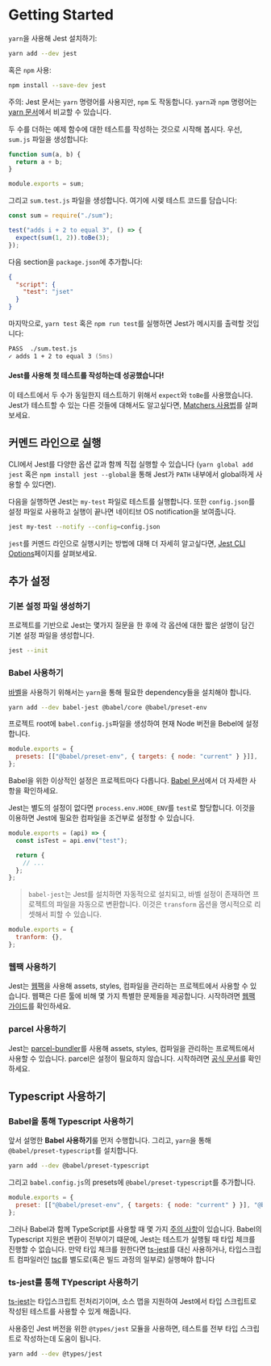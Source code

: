 # Getting Started

`yarn`을 사용해 Jest 설치하기:

```zsh
yarn add --dev jest
```

혹은 `npm` 사용:

```zsh
npm install --save-dev jest
```

주의: Jest 문서는 `yarn` 명령어를 사용지만, `npm` 도 작동합니다. `yarn`과 `npm` 명령어는 [yarn 문서](https://classic.yarnpkg.com/en/docs/migrating-from-npm#toc-cli-commands-comparison)에서 비교할 수 있습니다.

두 수를 더하는 예제 함수에 대한 테스트를 작성하는 것으로 시작해 봅시다. 우선, `sum.js` 파일을 생성합니다:

```javascript
function sum(a, b) {
  return a + b;
}

module.exports = sum;
```

그리고 `sum.test.js` 파일을 생성합니다. 여기에 시렞 테스트 코드를 담습니다:

```javascript
const sum = require("./sum");

test("adds i + 2 to equal 3", () => {
  expect(sum(1, 2)).toBe(3);
});
```

다음 section을 `package.json`에 추가합니다:

```json
{
  "script": {
    "test": "jset"
  }
}
```

마지막으로, `yarn test` 혹은 `npm run test`를 실행하면 Jest가 메시지를 출력할 것입니다:

```zsh
PASS  ./sum.test.js
✓ adds 1 + 2 to equal 3 (5ms)
```

#### Jest를 사용해 첫 테스트를 작성하는데 성공했습니다!

이 테스트에서 두 수가 동일한지 테스트하기 위해서 `expect`와 `toBe`를 사용했습니다. Jest가 테스트할 수 있는 다른 것들에 대해서도 알고싶다면, [Matchers 사용법](https://jestjs.io/docs/using-matchers)를 살펴보세요.

## 커멘드 라인으로 실행

CLI에서 Jest를 다양한 옵션 값과 함께 직접 실행할 수 있습니다 (`yarn global add jest` 혹은 `npm install jest --global`을 통해 Jest가 `PATH` 내부에서 global하게 사용할 수 있다면).

다음을 실행하면 Jest는 `my-test` 파일로 테스트를 실행합니다. 또한 `config.json`를 설정 파일로 사용하고 실행이 끝나면 네이티브 OS notification을 보여줍니다.

```zsh
jest my-test --notify --config=config.json
```

`jest`를 커멘드 라인으로 실행시키는 방법에 대해 더 자세히 알고싶다면, [Jest CLI Options](https://jestjs.io/docs/cli)페이지를 살펴보세요.

## 추가 설정

### 기본 설정 파일 생성하기

프로젝트를 기반으로 Jest는 몇가지 질문을 한 후에 각 옵션에 대한 짧은 설명이 담긴 기본 설정 파일을 생성합니다.

```zsh
jest --init
```

### Babel 사용하기

[바벨](https://babeljs.io/)을 사용하기 위해서는 `yarn`을 통해 필요한 dependency들을 설치해야 합니다.

```zsh
yarn add --dev babel-jest @babel/core @babel/preset-env
```

프로젝트 root에 `babel.config.js`파일을 생성하여 현재 Node 버전을 Bebel에 설정합니다.

```javascript
module.exports = {
  presets: [["@babel/preset-env", { targets: { node: "current" } }]],
};
```

Babel을 위한 이상적인 설정은 프로젝트마다 다릅니다. [Babel 문서](https://babeljs.io/docs/en/)에서 더 자세한 사항을 확인하세요.

Jest는 별도의 설정이 없다면 `process.env.HODE_ENV`를 `test`로 할당합니다. 이것을 이용하면 Jest에 필요한 컴파일을 조건부로 설정할 수 있습니다.

```javascript
module.exports = (api) => {
  const isTest = api.env("test");

  return {
    // ...
  };
};
```

> `babel-jest`는 Jest를 설치하면 자동적으로 설치되고, 바벨 설정이 존재하면 프로젝트의 파일을 자동으로 변환합니다. 이것은 `transform` 옵션을 명시적으로 리셋해서 피할 수 있습니다.

```javascript
module.exports = {
  tranform: {},
};
```

### 웹팩 사용하기

Jest는 [웹팩](https://webpack.js.org/)을 사용해 assets, styles, 컴파일을 관리하는 프로젝트에서 사용할 수 있습니다. 웹팩은 다른 툴에 비해 몇 가지 특별한 문제들을 제공합니다. 시작하려면 [웹팩 가이드](https://jestjs.io/docs/webpack)를 확인하세요.

### parcel 사용하기

Jest는 [parcel-bundler](https://parceljs.org/)를 사용해 assets, styles, 컴파일을 관리하는 프로젝트에서 사용할 수 있습니다. parcel은 설정이 필요하지 않습니다. 시작하려면 [공식 문서](https://parceljs.org/docs/)를 확인하세요.

## Typescript 사용하기

### Babel을 통해 Typescript 사용하기

앞서 설명한 **Babel 사용하기**룰 먼저 수행합니다. 그리고, `yarn`을 통해 `@babel/preset-typescript`를 설치합니다.

```zsh
yarn add --dev @babel/preset-typescript
```

그리고 `babel.config.js`의 presets에 `@babel/preset-typescript`를 추가합니다.

```javascript
module.exports = {
  preset: [["@babel/preset-env", { targets: { node: "current" } }], "@babel/preset-typescript"],
};
```

그러나 Babel과 함께 TypeScript를 사용할 때 몇 가지 [주의 사항](https://babeljs.io/docs/en/babel-plugin-transform-typescript#caveats)이 있습니다. Babel의 Typescript 지원은 변환이 전부이기 떄문에, Jest는 테스트가 실행될 때 타입 체크를 진행할 수 없습니다. 만약 타입 체크를 원한다면 [ts-jest](https://jestjs.io/docs/getting-started#:~:text=you%20can%20use-,ts%2Djest,-instead%2C%20or%20just)를 대신 사용하거나, 타입스크립트 컴파일러인 [tsc](https://www.typescriptlang.org/docs/handbook/compiler-options.html)를 별도로(혹은 빌드 과정의 일부로) 실행해야 합니다

### ts-jest를 통해 TYpescript 사용하기

[ts-jest](https://github.com/kulshekhar/ts-jest)는 타입스크립트 전처리기이며, 소스 맵을 지원하여 Jest에서 타입 스크립트로 작성된 테스트를 사용할 수 있게 해줍니다.

사용중인 Jest 버전을 위한 `@types/jest` 모듈을 사용하면, 테스트를 전부 타입 스크립트로 작성하는데 도움이 됩니다.

```zsh
yarn add --dev @types/jest
```
